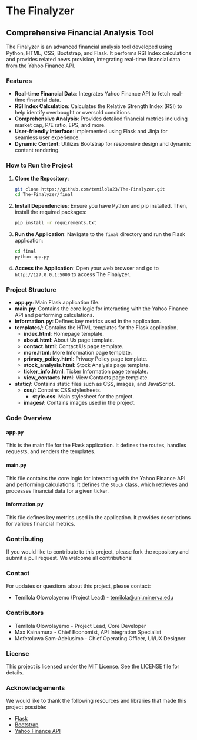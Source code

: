 
# The Finalyzer

## Comprehensive Financial Analysis Tool

The Finalyzer is an advanced financial analysis tool developed using Python, HTML, CSS, Bootstrap, and Flask. It performs RSI Index calculations and provides related news provision, integrating real-time financial data from the Yahoo Finance API.

### Features
- **Real-time Financial Data**: Integrates Yahoo Finance API to fetch real-time financial data.
- **RSI Index Calculation**: Calculates the Relative Strength Index (RSI) to help identify overbought or oversold conditions.
- **Comprehensive Analysis**: Provides detailed financial metrics including market cap, P/E ratio, EPS, and more.
- **User-friendly Interface**: Implemented using Flask and Jinja for seamless user experience.
- **Dynamic Content**: Utilizes Bootstrap for responsive design and dynamic content rendering.

### How to Run the Project
1. **Clone the Repository**:
   ```bash
   git clone https://github.com/temilola23/The-Finalyzer.git
   cd The-Finalyzer/final
   ```

2. **Install Dependencies**:
   Ensure you have Python and pip installed. Then, install the required packages:
   ```bash
   pip install -r requirements.txt
   ```

3. **Run the Application**:
   Navigate to the `final` directory and run the Flask application:
   ```bash
   cd final
   python app.py
   ```

4. **Access the Application**:
   Open your web browser and go to `http://127.0.0.1:5000` to access The Finalyzer.

### Project Structure
- **app.py**: Main Flask application file.
- **main.py**: Contains the core logic for interacting with the Yahoo Finance API and performing calculations.
- **information.py**: Defines key metrics used in the application.
- **templates/**: Contains the HTML templates for the Flask application.
  - **index.html**: Homepage template.
  - **about.html**: About Us page template.
  - **contact.html**: Contact Us page template.
  - **more.html**: More Information page template.
  - **privacy_policy.html**: Privacy Policy page template.
  - **stock_analysis.html**: Stock Analysis page template.
  - **ticker_info.html**: Ticker Information page template.
  - **view_contacts.html**: View Contacts page template.
- **static/**: Contains static files such as CSS, images, and JavaScript.
  - **css/**: Contains CSS stylesheets.
    - **style.css**: Main stylesheet for the project.
  - **images/**: Contains images used in the project.

### Code Overview

#### app.py
This is the main file for the Flask application. It defines the routes, handles requests, and renders the templates.

#### main.py
This file contains the core logic for interacting with the Yahoo Finance API and performing calculations. It defines the `Stock` class, which retrieves and processes financial data for a given ticker.

#### information.py
This file defines key metrics used in the application. It provides descriptions for various financial metrics.

### Contributing
If you would like to contribute to this project, please fork the repository and submit a pull request. We welcome all contributions!

### Contact
For updates or questions about this project, please contact:
- Temilola Olowolayemo (Project Lead) - temilola@uni.minerva.edu

### Contributors
- Temilola Olowolayemo - Project Lead, Core Developer
- Max Kainamura - Chief Economist, API Integration Specialist
- Mofetoluwa Sam-Adelusimo - Chief Operating Officer, UI/UX Designer

### License
This project is licensed under the MIT License. See the LICENSE file for details.

### Acknowledgements
We would like to thank the following resources and libraries that made this project possible:
- [Flask](https://flask.palletsprojects.com/)
- [Bootstrap](https://getbootstrap.com/)
- [Yahoo Finance API](https://www.yahoofinanceapi.com/)
